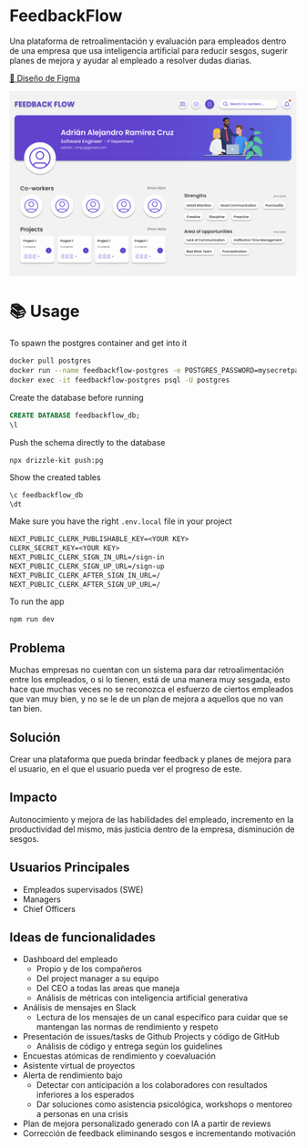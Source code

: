 # FeedbackFlow

Una plataforma de retroalimentación y evaluación para empleados dentro de una empresa que usa inteligencia artificial para reducir sesgos, sugerir planes de mejora y ayudar al empleado a resolver dudas diarias.

[📌 Diseño de Figma](https://www.figma.com/file/klnYbVO4bRceWdcZrKkmZq/MockUp?type=design&node-id=0%3A1&mode=design&t=ZbcneFEULlyu53gy-1)

![Mockup](mockup.png)

# 📚 Usage

To spawn the postgres container and get into it

```bash
docker pull postgres
docker run --name feedbackflow-postgres -e POSTGRES_PASSWORD=mysecretpassword -d -p 5432:5432 postgres
docker exec -it feedbackflow-postgres psql -U postgres
```

Create the database before running

```sql
CREATE DATABASE feedbackflow_db;
\l
```

Push the schema directly to the database

```bash
npx drizzle-kit push:pg
```

Show the created tables

```
\c feedbackflow_db
\dt
```

Make sure you have the right `.env.local` file in your project

```env
NEXT_PUBLIC_CLERK_PUBLISHABLE_KEY=<YOUR KEY>
CLERK_SECRET_KEY=<YOUR KEY>
NEXT_PUBLIC_CLERK_SIGN_IN_URL=/sign-in
NEXT_PUBLIC_CLERK_SIGN_UP_URL=/sign-up
NEXT_PUBLIC_CLERK_AFTER_SIGN_IN_URL=/
NEXT_PUBLIC_CLERK_AFTER_SIGN_UP_URL=/
```

To run the app

```bash
npm run dev
```

## Problema

Muchas empresas no cuentan con un sistema para dar retroalimentación entre los empleados, o si lo tienen, está de una manera muy sesgada, esto hace que muchas veces no se reconozca el esfuerzo de ciertos empleados que van muy bien, y no se le de un plan de mejora a aquellos que no van tan bien.

## Solución

Crear una plataforma que pueda brindar feedback y planes de mejora para el usuario, en el que el usuario pueda ver el progreso de este.

## Impacto

Autonocimiento y mejora de las habilidades del empleado, incremento en la productividad del mismo, más justicia dentro de la empresa, disminución de sesgos.

## Usuarios Principales

- Empleados supervisados (SWE)
- Managers
- Chief Officers

## Ideas de funcionalidades

- Dashboard del empleado
  - Propio y de los compañeros
  - Del project manager a su equipo
  - Del CEO a todas las areas que maneja
  - Análisis de métricas con inteligencia artificial generativa
- Análisis de mensajes en Slack
  - Lectura de los mensajes de un canal específico para cuidar que se mantengan las normas de rendimiento y respeto
- Presentación de issues/tasks de Github Projects y código de GitHub
  - Análisis de código y entrega según los guidelines
- Encuestas atómicas de rendimiento y coevaluación
- Asistente virtual de proyectos
- Alerta de rendimiento bajo
  - Detectar con anticipación a los colaboradores con resultados inferiores a los esperados
  - Dar soluciones como asistencia psicológica, workshops o mentoreo a personas en una crisis
- Plan de mejora personalizado generado con IA a partir de reviews
- Corrección de feedback eliminando sesgos e incrementando motivación
